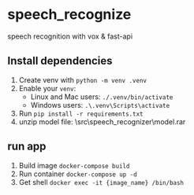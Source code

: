 # speech_recognize
speech recognition with vox &amp; fast-api

## Install dependencies

1. Create venv with `python -m venv .venv` 
2. Enable your `venv`: 
   * Linux and Mac users: `./.venv/bin/activate` 
   * Windows users: `.\.venv\Scripts\activate` 
3. Run `pip install -r requirements.txt` 
4. unzip model file: \src\speech_recognizer\model.rar

## run app ##
1. Build image `docker-compose build` 
2. Run container `docker-compose up -d` 
3. Get shell `docker exec -it {image_name} /bin/bash` 